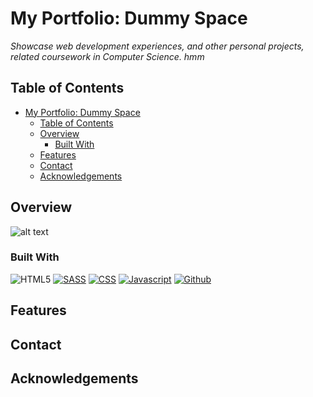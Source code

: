 # My Portfolio: Dummy Space
 *Showcase web development experiences, and other personal projects, related coursework in Computer Science. hmm*
## Table of Contents 

- [My Portfolio: Dummy Space](#my-portfolio-dummy-space)
  - [Table of Contents](#table-of-contents)
  - [Overview](#overview)
    - [Built With](#built-with)
  - [Features](#features)
  - [Contact](#contact)
  - [Acknowledgements](#acknowledgements)

## Overview

<!-- TODO: Add a screenshot of the live project.
    1. Link to a 'live demo.'
    2. Describe your overall experience in a couple of sentences.
    3. List a few specific technical things that you learned or improved on.
    4. Share any other tips or guidance for others attempting this or something similar.
 -->
 ![alt text](images/port-record.gif)

### Built With
<a target="_blank"><img alt='HTML5' src='https://img.shields.io/badge/HTML5-100000?style=for-the-badge&logo=HTML5&logoColor=D70D0D&labelColor=FDF506&color=FDF506'/></a>
<a href='##' target="_blank"><img alt='SASS' src='https://img.shields.io/badge/SASS-100000?style=for-the-badge&logo=SASS&logoColor=F00ABF&labelColor=FAFAF4&color=FAFAF5'/></a>
<a href='##' target="_blank"><img alt='CSS' src='https://img.shields.io/badge/CSS-100000?style=for-the-badge&logo=CSS&logoColor=F00ABF&labelColor=181817&color=151515'/></a>
<a href='##' target="_blank"><img alt='Javascript' src='https://img.shields.io/badge/JAVASCRIPT-100000?style=for-the-badge&logo=Javascript&logoColor=F0F40C&labelColor=181817&color=151515'/></a>
<a href='##' target="_blank"><img alt='Github' src='https://img.shields.io/badge/Github-100000?style=for-the-badge&logo=Github&logoColor=F4EEF3&labelColor=181817&color=151515'/></a>


<!-- TODO: List any MAJOR libraries/frameworks (e.g. React, Tailwind) with links to their homepages. -->

## Features

<!-- TODO: List what specific 'user problems' that this application solves. -->

## Contact

<!-- TODO: Include icons and links to your RELEVANT, PROFESSIONAL 'DEV-ORIENTED' social media. LinkedIn and dev.to are minimum. -->

## Acknowledgements

<!-- TODO: List any blog posts, tutorials or plugins that you may have used to complete the project. Only list those that had a significant impact. Obviously, we all 'Google' stuff while working on our things, but maybe something in particular stood out as a 'major contributor' to your skill set for this project. -->


